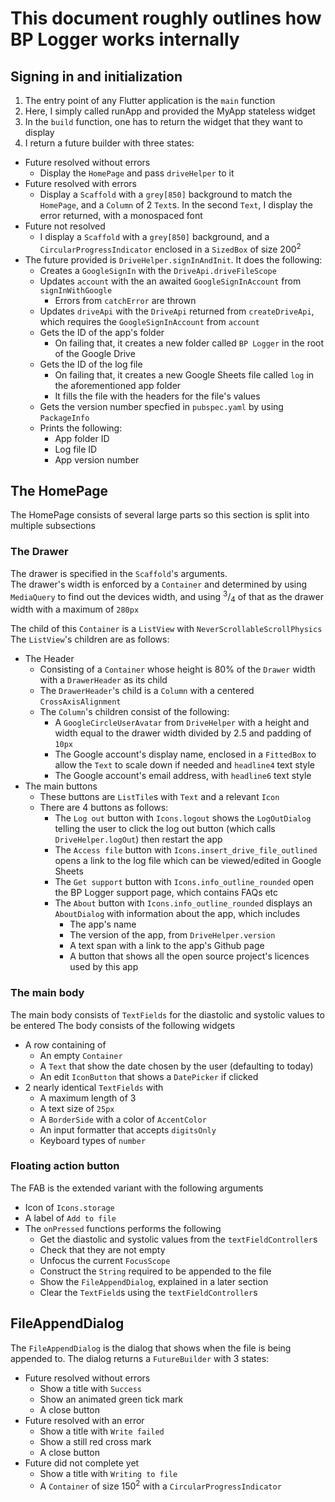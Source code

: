 # This document roughly outlines how BP Logger works internally

## Signing in and initialization

1. The entry point of any Flutter application is the `main` function
2. Here, I simply called runApp and provided the MyApp stateless widget
3. In the `build` function, one has to return the widget that they want to display
4. I return a future builder with three states:

- Future resolved without errors
  - Display the `HomePage` and pass `driveHelper` to it
- Future resolved with errors
  - Display a `Scaffold` with a `grey[850]` background to match the `HomePage`, and a `Column` of 2 `Text`s. In the second `Text`, I display the error returned, with a monospaced font
- Future not resolved
  - I display a `Scaffold` with a `grey[850]` background, and a `CircularProgressIndicator` enclosed in a `SizedBox` of size 200<sup>2</sup>
- The future provided is `DriveHelper.signInAndInit`. It does the following:
  - Creates a `GoogleSignIn` with the `DriveApi.driveFileScope`
  - Updates `account` with the an awaited `GoogleSignInAccount` from `signInWithGoogle`
    - Errors from `catchError` are thrown
  - Updates `driveApi` with the `DriveApi` returned from `createDriveApi`, which requires the `GoogleSignInAccount` from `account`
  - Gets the ID of the app's folder
    - On failing that, it creates a new folder called `BP Logger` in the root of the Google Drive
  - Gets the ID of the log file
    - On failing that, it creates a new Google Sheets file called `log` in the aforementioned app folder
    - It fills the file with the headers for the file's values
  - Gets the version number specfied in `pubspec.yaml` by using `PackageInfo`
  - Prints the following:
    - App folder ID
    - Log file ID
    - App version number

## The HomePage

The HomePage consists of several large parts so this section is split into multiple subsections

### The Drawer

The drawer is specified in the `Scaffold`'s arguments.  
The drawer's width is enforced by a `Container` and determined by using `MediaQuery` to find out the devices width, and using <sup>3</sup>/<sub>4</sub> of that as the drawer width with a maximum of `280px`

The child of this `Container` is a `ListView` with `NeverScrollableScrollPhysics`
The `ListView`'s children are as follows:

- The Header
  - Consisting of a `Container` whose height is 80% of the `Drawer` width with a `DrawerHeader` as its child
  - The `DrawerHeader`'s child is a `Column` with a centered `CrossAxisAlignment`
  - The `Column`'s children consist of the following:
    - A `GoogleCircleUserAvatar` from `DriveHelper` with a height and width equal to the drawer width divided by 2.5 and padding of `10px`
    - The Google account's display name, enclosed in a `FittedBox` to allow the `Text` to scale down if needed and `headline4` text style
    - The Google account's email address, with `headline6` text style
- The main buttons
  - These buttons are `ListTile`s with `Text` and a relevant `Icon`
  - There are 4 buttons as follows:
    - The `Log out` button with `Icons.logout` shows the `LogOutDialog` telling the user to click the log out button (which calls `DriveHelper.logOut`) then restart the app
    - The `Access file` button with `Icons.insert_drive_file_outlined` opens a link to the log file which can be viewed/edited in Google Sheets
    - The `Get support` button with `Icons.info_outline_rounded` open the BP Logger support page, which contains FAQs etc
    - The `About` button with `Icons.info_outline_rounded` displays an `AboutDialog` with information about the app, which includes
      - The app's name
      - The version of the app, from `DriveHelper.version`
      - A text span with a link to the app's Github page
      - A button that shows all the open source project's licences used by this app

### The main body

The main body consists of `TextFields` for the diastolic and systolic values to be entered
The body consists of the following widgets

- A row containing of
  - An empty `Container`
  - A `Text` that show the date chosen by the user (defaulting to today)
  - An edit `IconButton` that shows a `DatePicker` if clicked
- 2 nearly identical `TextFields` with
  - A maximum length of 3
  - A text size of `25px`
  - A `BorderSide` with a color of `AccentColor`
  - An input formatter that accepts `digitsOnly`
  - Keyboard types of `number`

### Floating action button

The FAB is the extended variant with the following arguments

- Icon of `Icons.storage`
- A label of `Add to file`
- The `onPressed` functions performs the following
  - Get the diastolic and systolic values from the `textFieldController`s
  - Check that they are not empty
  - Unfocus the current `FocusScope`
  - Construct the `String` required to be appended to the file
  - Show the `FileAppendDialog`, explained in a later section
  - Clear the `TextField`s using the `textFieldController`s

## FileAppendDialog

The `FileAppendDialog` is the dialog that shows when the file is being appended to.
The dialog returns a `FutureBuilder` with 3 states:

- Future resolved without errors
  - Show a title with `Success`
  - Show an animated green tick mark
  - A close button
- Future resolved with an error
  - Show a title with `Write failed`
  - Show a still red cross mark
  - A close button
- Future did not complete yet
  - Show a title with `Writing to file`
  - A `Container` of size 150<sup>2</sup> with a `CircularProgressIndicator`
